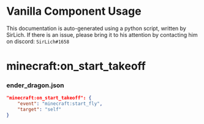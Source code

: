 # Vanilla Component Usage
This documentation is auto-generated using a python script, written by SirLich. If there is an issue, please bring it to his attention by contacting him on discord: `SirLich#1658`

# minecraft:on_start_takeoff
### ender_dragon.json
```JSON
"minecraft:on_start_takeoff": {
    "event": "minecraft:start_fly",
    "target": "self"
}
```

